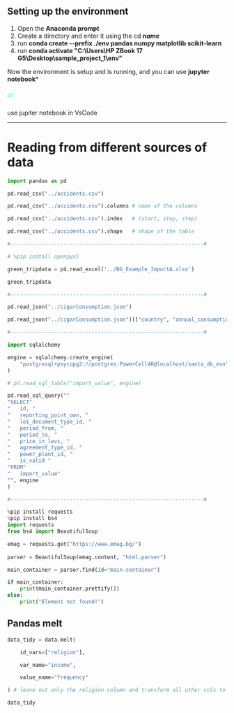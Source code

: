 ## Setting up the environment

1. Open the **Anaconda prompt**
2. Create a directory and enter it using the cd ***name***
3. run **conda create --prefix ./env pandas numpy matplotlib scikit-learn** 
4. run **conda activate "C:\Users\HP ZBook 17 G5\Desktop\sample_project_1\env"**

Now the environment is setup and is running, and you can use **jupyter notebook***
##### <span style="color:rgb(107, 255, 174)">or</span>

use jupiter notebook in VsCode

__________________________________________________________________________

# Reading from different sources of data

```python
import pandas as pd

pd.read_csv("../accidents.csv")

pd.read_csv("../accidents.csv").columns # name of the columns

pd.read_csv("../accidents.csv").index   # (start, stop, step)

pd.read_csv("../accidents.csv").shape   # shape of the table

#--------------------------------------------------------------#

# %pip install openpyxl  

green_tripdata = pd.read_excel('../BG_Example_ImportA.xlsx')

green_tripdata

#--------------------------------------------------------------#

pd.read_json("../cigarConsumption.json")

pd.read_json("../cigarConsumption.json")[["country", "annual_consumption_per_capita"]]

#--------------------------------------------------------------#

import sqlalchemy

engine = sqlalchemy.create_engine(
	"postgresql+psycopg2://postgres:PowerCell46@localhost/santa_db_evn"
)

# pd.read_sql_table("import_value", engine)

pd.read_sql_query(""
"SELECT"
"   id, "
"   reporting_point_own, "
"   loi_document_type_id, "
"   period_from, "
"   period_to, "
"   price_in_levs, "
"   agreement_type_id, "
"   power_plant_id, "
"   is_valid "
"FROM"
"   import_value"
"", engine
)

#--------------------------------------------------------------#

%pip install requests
%pip install bs4
import requests
from bs4 import BeautifulSoup

emag = requests.get("https://www.emag.bg/")
  
parser = BeautifulSoup(emag.content, "html.parser")

main_container = parser.find(id="main-container")

if main_container:
    print(main_container.prettify())
else:
    print("Element not found!")
```

## Pandas melt
	
```python
data_tidy = data.melt(

    id_vars=["religion"],

    var_name="income",

    value_name="frequency"

) # leave out only the religion column and transform all other cols to a single column

data_tidy
```